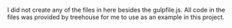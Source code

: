 I did not create any of the files in here besides the gulpfile.js.
All code in the files was provided by treehouse for me to use as an example in this project.
